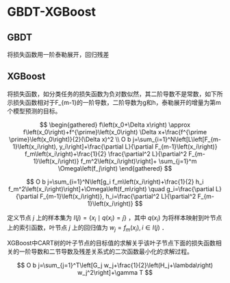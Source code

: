 # GBDT-XGBoost


## GBDT

将损失函数用一阶泰勒展开，回归残差

## XGBoost

将损失函数，如分类任务的损失函数为负对数似然，其二阶导数不是常数，如下所示损失函数相对于F_{m-1}的一阶导数，二阶导数为g和h，泰勒展开的增量为第m个模型预测的目标。

$$
\begin{gathered}
f\left(x_0+\Delta x\right) \approx f\left(x_0\right)+f^{\prime}\left(x_0\right) \Delta x+\frac{f^{\prime \prime}\left(x_0\right)}{2}(\Delta x)^2 \\
O b j=\sum_{i=1}^N\left[L\left[F_{m-1}\left(x_i\right), y_i\right]+\frac{\partial L}{\partial F_{m-1}\left(x_i\right)} f_m\left(x_i\right)+\frac{1}{2} \frac{\partial^2 L}{\partial^2 F_{m-1}\left(x_i\right)} f_m^2\left(x_i\right)\right]+ \sum_{j=1}^m \Omega\left(f_j\right)
\end{gathered}
$$

$$
O b j=\sum_{i=1}^N\left[g_i f_m\left(x_i\right)+\frac{1}{2} h_i f_m^2\left(x_i\right)\right]+\Omega\left(f_m\right) \quad g_i=\frac{\partial L}{\partial F_{m-1}\left(x_i\right)}, h_i=\frac{\partial^2 L}{\partial^2 F_{m-1}\left(x_i\right)}
$$

定义节点 $j$ 上的样本集为 $I(j)=\left\{x_i \mid q\left(x_i\right)=j\right\}$ ，其中 $q\left(x_i\right)$ 为将样本映射到叶节点上的索引函数，叶节点 $j$ 上的回归值为 $w_j=f_m\left(x_i\right), i \in I(j)$ ．

XGBoost中CART树的叶子节点的目标值的求解关乎该叶子节点下面的损失函数相关的一阶导数和二节导数及残差关系式的二次函数最小化的求解过程。

$$
O b j=\sum_{j=1}^T\left[G_j w_j+\frac{1}{2}\left(H_j+\lambda\right) w_j^2\right]+\gamma T
$$